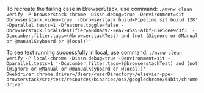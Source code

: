 To recreate the failing case in BrowserStack, use command: 
`./mvnw clean verify -P browserstack-chrome -Dissn.debug=true -Denvironment=sit -Dbrowserstack.video=true '-Dbrowserstack.build=Pipeline sit build 128' -Dparallel.tests=1 -Dfeature.toggle=false -Dbrowserstack.localIdentifier=a8d8ad97-2ea7-45a5-afbf-61e5dee9c3f3 '-Dcucumber.filter.tags=(@browserstackTest) and (not (@ignore or @Manual or @manualKeyboard or @local))'`

To see test running successfully in local, use command:
`./mvnw clean verify -P local-chrome -Dissn.debug=true -Denvironment=sit -Dparallel.tests=1 '-Dcucumber.filter.tags=(@browserstackTest) and (not (@ignore or @Manual or @manualKeyboard or @local))' -Dwebdriver.chrome.driver=/Users/<userDirectory>/elsevier-ppe-browserstack/src/test/resources/binaries/osx/googlechrome/64bit/chromedriver`